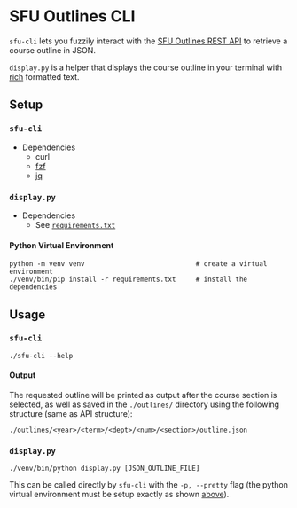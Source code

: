 # SFU Outlines CLI



`sfu-cli` lets you fuzzily interact with the [SFU Outlines REST
API](http://www.sfu.ca/outlines/help/api.html) to retrieve a course outline in
JSON.

`display.py` is a helper that displays the course outline in your terminal with
[rich](https://github.com/Textualize/rich) formatted text.

## Setup

### `sfu-cli` 

- Dependencies
    - curl
    - [fzf](https://github.com/junegunn/fzf)
    - [jq](https://jqlang.github.io/jq/)

### `display.py`

- Dependencies
    - See [`requirements.txt`](./requirements.txt)

#### Python Virtual Environment

```
python -m venv venv                            # create a virtual environment
./venv/bin/pip install -r requirements.txt     # install the dependencies
```

## Usage

### `sfu-cli`

```
./sfu-cli --help
```

#### Output

The requested outline will be printed as output after the course section is
selected, as well as saved in the `./outlines/` directory using the following 
structure (same as API structure):

```
./outlines/<year>/<term>/<dept>/<num>/<section>/outline.json
```

### `display.py`

```
./venv/bin/python display.py [JSON_OUTLINE_FILE]
```

This can be called directly by `sfu-cli` with the `-p, --pretty` flag (the
python virtual environment must be setup exactly as shown
[above](#python-virtual-environment)).
